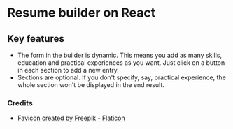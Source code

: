 # Resume builder on React

## Key features
- The form in the builder is dynamic. This means you add as many skills, education and practical experiences as you want. Just click on a button in each section to add a new entry.
- Sections are optional. If you don't specify, say, practical experience, the whole section won't be displayed in the end result.


### Credits
- <a href="https://www.flaticon.com/free-icons/curriculum" title="curriculum icons">Favicon created by Freepik - Flaticon</a>